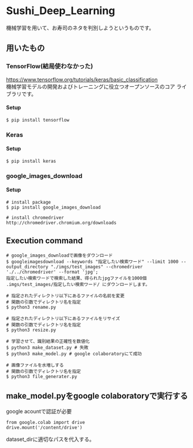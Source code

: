 # Sushi_Deep_Learning
機械学習を用いて、お寿司のネタを判別しようというものです。

## 用いたもの
### TensorFlow(結局使わなかった)
https://www.tensorflow.org/tutorials/keras/basic_classification  
機械学習モデルの開発およびトレーニングに役立つオープンソースのコア ライブラリです。
#### Setup
```command line
$ pip install tensorflow
```

### Keras
#### Setup
```command line
$ pip install keras
```

### google_images_download
#### Setup
```command line
# install package
$ pip install google_images_download

# install chromedriver
http://chromedriver.chromium.org/downloads
```

## Execution command
```command line
# google_images_downloadで画像をダウンロード
$ googleimagesdownload --keywords "指定したい検索ワード" --limit 1000 --output_directory "./imgs/test_images" --chromedriver './../chromedriver' --format 'jpg';
指定したい検索ワードで検索した結果、得られたjpgファイルを1000個 .imgs/test_images/指定したい検索ワード/ にダウンロードします。

# 指定されたディレクトリ以下にあるファイルの名前を変更
# 関数の引数でディレクトリ名を指定  
$ python3 rename.py 

# 指定されたディレクトリ以下にあるファイルをリサイズ
# 関数の引数でディレクトリ名を指定  
$ python3 resize.py 

# 学習させて、識別結果の正確性を数値化
$ python3 make_dataset.py # 失敗
$ python3 make_model.py # google colaboratoryにて成功

# 画像ファイルを水増しする 
# 関数の引数でディレクトリ名を指定  
$ python3 file_generater.py  
``` 

## make_model.pyをgoogle colaboratoryで実行する
google acountで認証が必要
```google colaboratory
from google.colab import drive
drive.mount('/content/drive')
```
dataset_dirに適切なパスを代入する。

